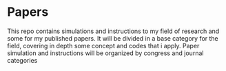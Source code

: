 # Papers
 This repo contains simulations and instructions to my field of research and some for my published papers. It will be divided in a base category for the field, covering in depth some concept and codes that i apply. Paper simulation and instructions will be organized by congress and journal categories
